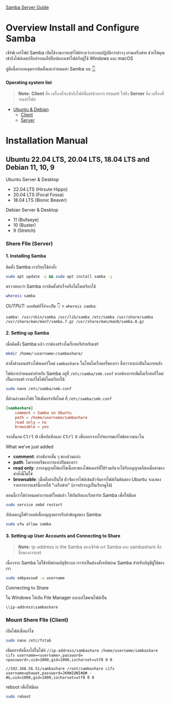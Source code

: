 <!-- https://ubuntu.com/tutorials/install-and-configure-samba#4-setting-up-user-accounts-and-connecting-to-share -->

[Samba Server Guide](https://help.ubuntu.com/community/Samba/SambaServerGuide?_ga=2.22781115.1053081430.1675660950-291376188.1671546043)


<!-- **Check user and group**
```bash
id -u <username>
id -g <groupname>
```

**Check list user**
```bash
pdbedit -L -v
``` -->
# Overview Install and Configure Samba
เซิร์ฟเวอร์ไฟล์ Samba เปิดใช้งานการแชร์ไฟล์ระหว่างระบบปฏิบัติการต่างๆ ผ่านเครือข่าย ช่วยให้คุณเข้าถึงไฟล์เดสก์ท็อปจากแล็ปท็อปและแชร์ไฟล์กับผู้ใช้ Windows และ macOS

คู่มือนี้ครอบคลุมการติดตั้งและกำหนดค่า Samba บน [👇](#operating-system-list)

<!-- What you’ll learn
- Make Server File Shrer with Samba Server & Client
- Share via local network & Network (LAN)

Requirements for doing
- Linux Operating System
- Local Area Network (LAN) to share files over -->

#### Operating system list

> **Note:** **Client** คือ เครื่องที่จะเข้าถึงไฟล์ที่แชร์ด้วยการ mount ไปยัง **Server** คือ เครื่องที่จะแชร์ไฟล์

- [Ubuntu & Debian](#ubuntu-2204-lts-2004-lts-1804-lts-and-debian-11-10-9)
    - [Client](#mount-shere-file-client)
    - [Server](#shere-file-server)





# Installation Manual
## Ubuntu 22.04 LTS, 20.04 LTS, 18.04 LTS and Debian 11, 10, 9
Ubuntu Server & Desktop
- 22.04 LTS (Hirsute Hippo) 
- 20.04 LTS (Focal Fossa)
- 18.04 LTS (Bionic Beaver)

Debian Server & Desktop
- 11 (Bullseye)
- 10 (Buster)
- 9 (Stretch)





### Shere FIle (Server)

#### 1. Installing Samba

ติดตั้ง Samba เราเรียกใช้คำสั่ง


```bash
sudo apt update -y && sudo apt install samba -y
```


ตรวจสอบว่า Samba การติดตั้งสำเร็จหรือไม่โดยเรียกใช้
```bash
whereis samba
```


_OUTPUT: ผลลัพธ์ที่ได้จะเป็น_ 👇 > `whereis samba`:
```log
samba: /usr/sbin/samba /usr/lib/samba /etc/samba /usr/share/samba /usr/share/man/man7/samba.7.gz /usr/share/man/man8/samba.8.gz
```



#### 2. Setting up Samba

เมื่อติดตั้ง Samba แล้ว เราต้องสร้างไดเร็กทอรีสำหรับแชร์
```bash
mkdir /home/<username>/sambashare/
```
คำสั่งด้านบนสร้างโฟลเดอร์ใหม่ `sambashare` ในโฮมไดเร็กตอรี่ของเรา ซึ่งเราจะแบ่งปันในภายหลัง

ไฟล์การกำหนดค่าสำหรับ Samba อยู่ที่ `/etc/samba/smb.conf` หากต้องการเพิ่มไดเร็กทอรีใหม่เป็นการแชร์ เราแก้ไขไฟล์โดยเรียกใช้:


```bash
sudo nano /etc/samba/smb.conf
```
ที่ด้านล่างของไฟล์ ให้เพิ่มบรรทัดใหม่ ที่ `/etc/samba/smb.conf`
```smb.conf
[sambashare]
    comment = Samba on Ubuntu
    path = /home/username/sambashare
    read only = no
    browsable = yes
```

จากนั้นกด <kbd>Ctrl</kbd> <kbd>O</kbd> เพื่อบันทึกและ <kbd>Ctrl</kbd> <kbd>X</kbd> เพื่อออกจากโปรแกรมแก้ไขข้อความนาโน

What we’ve just added
- **comment**: คำอธิบายสั้น ๆ ของส่วนแบ่ง
- **path**: ไดเรกทอรีของการแบ่งปันของเรา
- **read only**: การอนุญาตให้แก้ไขเนื้อหาของโฟลเดอร์ที่ใช้ร่วมกันจะได้รับอนุญาตก็ต่อเมื่อค่าของคำสั่งนี้ไม่ใช่
- **browsable**: เมื่อตั้งค่าเป็นใช่ ตัวจัดการไฟล์เช่นตัวจัดการไฟล์เริ่มต้นของ Ubuntu จะแสดงรายการการแชร์นี้ภายใต้ "เครือข่าย" (อาจปรากฏเป็นเรียกดูได้)


ตอนนี้เราได้กำหนดค่าการแชร์ใหม่แล้ว ให้บันทึกและรีสตาร์ท Samba เพื่อให้มีผล
```bash
sudo service smbd restart
```


อัปเดตกฎไฟร์วอลล์เพื่ออนุญาตการรับส่งข้อมูลของ Samba:
```bash
sudo ufw allow samba
```



#### 3. Setting up User Accounts and Connecting to Share

> **Note:** ip-address is the Samba ของเซิร์ฟเวอร์ Samba และ sambashare คือชื่อของการแชร์

เนื่องจาก Samba ไม่ใช้รหัสผ่านบัญชีระบบ เราจำเป็นต้องตั้งรหัสผ่าน Samba สำหรับบัญชีผู้ใช้ของเรา
```bash
sudo smbpasswd -a username
```


Connecting to Share

ใน Windows ให้เปิด File Manager และแก้ไขพาธไฟล์เป็น
```
\\ip-address\sambashare
```




### Mount Shere FIle (Client)

เปิดไฟล์เพื่อแก้ไข
```bash
sudo nano /etc/fstab
```

เพิ่มบรรทัดนี้ลงไปในไฟล์ `//ip-address/sambashare /home/username/sambashare cifs username=<username>,password=<password>,uid=1000,gid=1000,iocharset=utf8 0 0`
```
//192.168.56.51/sambashare /root/sambashare cifs username=phawat,password=JKHWI@NI#@#_-#&,uid=1000,gid=1000,iocharset=utf8 0 0
```

reboot เพื่อให้มีผล
```bash
sudo reboot
```